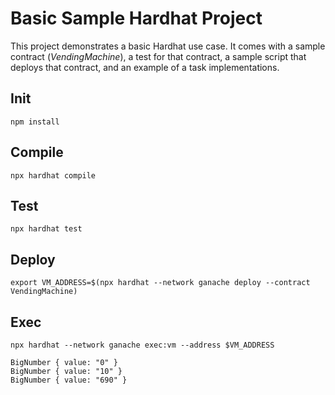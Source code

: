 # Basic Sample Hardhat Project

This project demonstrates a basic Hardhat use case.
It comes with a sample contract (*VendingMachine*), a test for that contract,
a sample script that deploys that contract,
and an example of a task implementations.

## Init

```shell
npm install
```

## Compile

```shell
npx hardhat compile
```

## Test

```shell
npx hardhat test
```

## Deploy

```shell
export VM_ADDRESS=$(npx hardhat --network ganache deploy --contract VendingMachine)
```

## Exec

```shell
npx hardhat --network ganache exec:vm --address $VM_ADDRESS

BigNumber { value: "0" }
BigNumber { value: "10" }
BigNumber { value: "690" }
```
